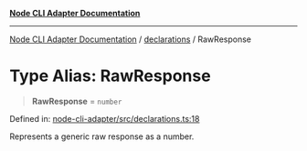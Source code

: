 [**Node CLI Adapter Documentation**](../../README.md)

***

[Node CLI Adapter Documentation](../../README.md) / [declarations](../README.md) / RawResponse

# Type Alias: RawResponse

> **RawResponse** = `number`

Defined in: [node-cli-adapter/src/declarations.ts:18](https://github.com/stonemjs/node-cli-adapter/blob/942602ba5f120245f6f1f4ea802cbd5e86b9d774/src/declarations.ts#L18)

Represents a generic raw response as a number.
